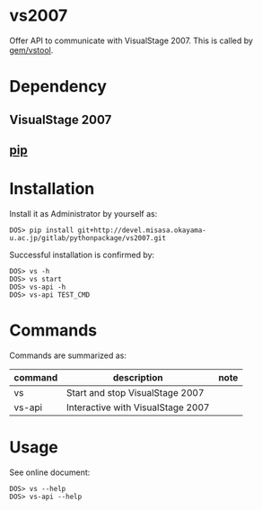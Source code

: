 # vs2007

Offer API to communicate with VisualStage 2007.
This is called by [gem/vstool](http://babel.misasa.okayama-u.ac.jp/gems/vstool/tree/master).

# Dependency

## VisualStage 2007

## [pip](https://pip.pypa.io/en/latest/installing.html "download and DOS> python get-pip.py")


# Installation

Install it as Administrator by yourself as:

    DOS> pip install git+http://devel.misasa.okayama-u.ac.jp/gitlab/pythonpackage/vs2007.git

Successful installation is confirmed by:

    DOS> vs -h
    DOS> vs start
    DOS> vs-api -h
    DOS> vs-api TEST_CMD

# Commands

Commands are summarized as:

| command | description                       | note |
| ------- | --------------------------------- | ---- |
| vs      | Start and stop VisualStage 2007   |      |
| vs-api  | Interactive with VisualStage 2007 |      |


# Usage

See online document:

    DOS> vs --help
    DOS> vs-api --help